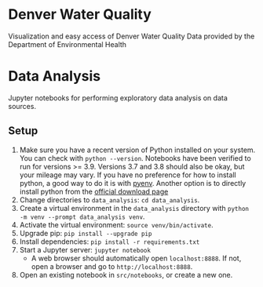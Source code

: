# Denver Water Quality

Visualization and easy access of Denver Water Quality Data provided by the Department of Environmental Health


# Data Analysis

Jupyter notebooks for performing exploratory data analysis on data sources.

## Setup
1. Make sure you have a recent version of Python installed on your system. You can check with `python --version`. Notebooks have been verified to run for versions >= 3.9. Versions 3.7 and 3.8 should also be okay, but your mileage may vary. If you have no preference for how to install python, a good way to do it is with [pyenv](https://github.com/pyenv/pyenv). Another option is to directly install python from the [official download page](https://www.python.org/downloads/)
1. Change directories to `data_analysis`: `cd data_analysis`.
1. Create a virtual environment in the `data_analysis` directory with `python -m venv --prompt data_analysis venv`.
1. Activate the virtual environment: `source venv/bin/activate`.
1. Upgrade pip: `pip install --upgrade pip`
1. Install dependencies: `pip install -r requirements.txt`
1. Start a Jupyter server: `jupyter notebook`
    - A web browser should automatically open `localhost:8888`. If not, open a browser and go to `http://localhost:8888`.
1. Open an existing notebook in `src/notebooks`, or create a new one.